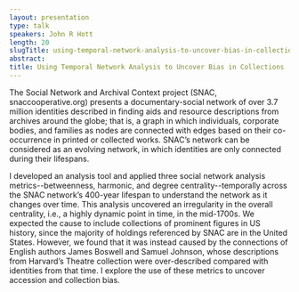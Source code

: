 ```yaml
---
layout: presentation
type: talk
speakers: John R Hott
length: 20
slugTitle: using-temporal-network-analysis-to-uncover-bias-in-collections
abstract:
title: Using Temporal Network Analysis to Uncover Bias in Collections
---
```

The Social Network and Archival Context project (SNAC, snaccooperative.org) presents a documentary-social network of over 3.7 million identities described in finding aids and resource descriptions from archives around the globe; that is, a graph in which individuals, corporate bodies, and families as nodes are connected with edges based on their co-occurrence in printed or collected works.  SNAC’s network can be considered as an evolving network, in which identities are only connected during their lifespans.  

I developed an analysis tool and applied three social network analysis metrics--betweenness, harmonic, and degree centrality--temporally across the SNAC network’s 400-year lifespan to understand the network as it changes over time.   This analysis uncovered an irregularity in the overall centrality, i.e., a highly dynamic point in time, in the mid-1700s.  We expected the cause to include collections of prominent figures in US history, since the majority of holdings referenced by SNAC are in the United States.  However, we found that it was instead caused by the connections of English authors James Boswell and Samuel Johnson, whose descriptions from Harvard’s Theatre collection were over-described compared with identities from that time.  I explore the use of these metrics to uncover accession and collection bias.